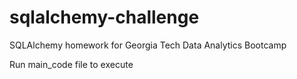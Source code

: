 # sqlalchemy-challenge
SQLAlchemy homework for Georgia Tech Data Analytics Bootcamp

Run main_code file to execute

